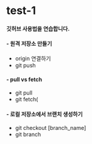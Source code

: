# test-1
#### 깃허브 사용법을 연습합니다.

#### - 원격 저장소 만들기
  - origin 연결하기
  - git push
#### - pull vs fetch
  - git pull
  - git fetch(
#### - 로컬 저장소에서 브랜치 생성하기
  - git checkout [branch_name]
  - git branch

